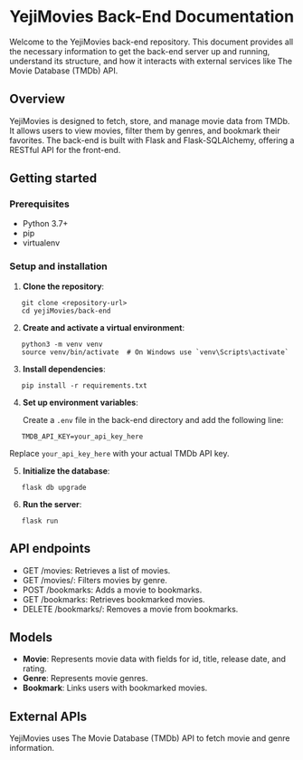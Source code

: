 # YejiMovies Back-End Documentation

Welcome to the YejiMovies back-end repository. This document provides all the necessary information to get the back-end server up and running, understand its structure, and how it interacts with external services like The Movie Database (TMDb) API.

## Overview

YejiMovies is designed to fetch, store, and manage movie data from TMDb. It allows users to view movies, filter them by genres, and bookmark their favorites. The back-end is built with Flask and Flask-SQLAlchemy, offering a RESTful API for the front-end.

## Getting started

### Prerequisites

- Python 3.7+
- pip
- virtualenv

### Setup and installation

1. **Clone the repository**:

```
   git clone <repository-url>
   cd yejiMovies/back-end
```

2. **Create and activate a virtual environment**:

```
   python3 -m venv venv
   source venv/bin/activate  # On Windows use `venv\Scripts\activate`
```

3. **Install dependencies**:

```
   pip install -r requirements.txt
```

4. **Set up environment variables**:

   Create a `.env` file in the back-end directory and add the following line:

```
   TMDB_API_KEY=your_api_key_here
```

Replace `your_api_key_here` with your actual TMDb API key.

5. **Initialize the database**:

```
   flask db upgrade
```

6. **Run the server**:

```
   flask run
```

## API endpoints

- GET /movies: Retrieves a list of movies.
- GET /movies/<genre>: Filters movies by genre.
- POST /bookmarks: Adds a movie to bookmarks.
- GET /bookmarks: Retrieves bookmarked movies.
- DELETE /bookmarks/<id>: Removes a movie from bookmarks.

## Models

- **Movie**: Represents movie data with fields for id, title, release date, and rating.
- **Genre**: Represents movie genres.
- **Bookmark**: Links users with bookmarked movies.

## External APIs

YejiMovies uses The Movie Database (TMDb) API to fetch movie and genre information.
